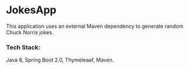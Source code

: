 # JokesApp

This application uses an external Maven dependency to generate random Chuck Norris jokes.

### Tech Stack:
Java  8, Spring Boot 2.0, Thymeleaaf, Maven.
